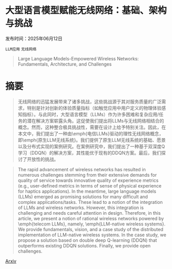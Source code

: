 # 大型语言模型赋能无线网络：基础、架构与挑战

发布时间：2025年06月12日

`LLM应用` `无线网络`

> Large Language Models-Empowered Wireless Networks: Fundamentals, Architecture, and Challenges

# 摘要

> 无线网络的迅猛发展带来了诸多挑战，这些挑战源于其对服务质量的广泛需求，特别是针对创新的体验质量指标（如触觉应用中用户定义的物理体验感知指标）。与此同时，大型语言模型（LLMs）作为许多困难和复杂应用/任务的潜在解决方案崭露头角。这促使我们提出将LLMs与无线网络相结合的概念。然而，这种整合极具挑战性，需要在设计上给予特别关注。因此，在本文中，我们提出了一种由\emph{电信LLMs}驱动的理性无线网络概念，即\emph{原生LLM无线系统}。我们提供了原生LLM无线系统的基础、愿景以及分布式实现的案例研究。在案例研究中，我们提出了一种基于双深度Q学习（DDQN）的解决方案，其性能优于现有的DDQN方案。最后，我们探讨了开放性的挑战。

> The rapid advancement of wireless networks has resulted in numerous challenges stemming from their extensive demands for quality of service towards innovative quality of experience metrics (e.g., user-defined metrics in terms of sense of physical experience for haptics applications). In the meantime, large language models (LLMs) emerged as promising solutions for many difficult and complex applications/tasks. These lead to a notion of the integration of LLMs and wireless networks. However, this integration is challenging and needs careful attention in design. Therefore, in this article, we present a notion of rational wireless networks powered by \emph{telecom LLMs}, namely, \emph{LLM-native wireless systems}. We provide fundamentals, vision, and a case study of the distributed implementation of LLM-native wireless systems. In the case study, we propose a solution based on double deep Q-learning (DDQN) that outperforms existing DDQN solutions. Finally, we provide open challenges.

[Arxiv](https://arxiv.org/abs/2506.10651)